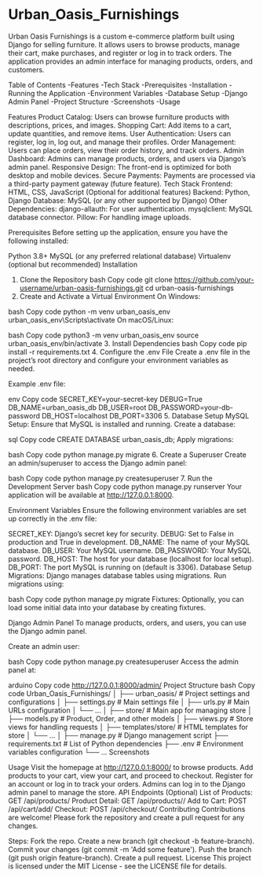 # Urban_Oasis_Furnishings

Urban Oasis Furnishings is a custom e-commerce platform built using Django for selling furniture. It allows users to browse products, manage their cart, make purchases, and register or log in to track orders. The application provides an admin interface for managing products, orders, and customers.

Table of Contents
-Features
-Tech Stack
-Prerequisites
-Installation
-Running the Application
-Environment Variables
-Database Setup
-Django Admin Panel
-Project Structure
-Screenshots
-Usage

Features
Product Catalog: Users can browse furniture products with descriptions, prices, and images.
Shopping Cart: Add items to a cart, update quantities, and remove items.
User Authentication: Users can register, log in, log out, and manage their profiles.
Order Management: Users can place orders, view their order history, and track orders.
Admin Dashboard: Admins can manage products, orders, and users via Django’s admin panel.
Responsive Design: The front-end is optimized for both desktop and mobile devices.
Secure Payments: Payments are processed via a third-party payment gateway (future feature).
Tech Stack
Frontend: HTML, CSS, JavaScript (Optional for additional features)
Backend: Python, Django
Database: MySQL (or any other supported by Django)
Other Dependencies:
django-allauth: For user authentication.
mysqlclient: MySQL database connector.
Pillow: For handling image uploads.

Prerequisites
Before setting up the application, ensure you have the following installed:

Python 3.8+
MySQL (or any preferred relational database)
Virtualenv (optional but recommended)
Installation
1. Clone the Repository
bash
Copy code
git clone https://github.com/your-username/urban-oasis-furnishings.git
cd urban-oasis-furnishings
2. Create and Activate a Virtual Environment
On Windows:

bash
Copy code
python -m venv urban_oasis_env
urban_oasis_env\Scripts\activate
On macOS/Linux:

bash
Copy code
python3 -m venv urban_oasis_env
source urban_oasis_env/bin/activate
3. Install Dependencies
bash
Copy code
pip install -r requirements.txt
4. Configure the .env File
Create a .env file in the project’s root directory and configure your environment variables as needed.

Example .env file:

env
Copy code
SECRET_KEY=your-secret-key
DEBUG=True
DB_NAME=urban_oasis_db
DB_USER=root
DB_PASSWORD=your-db-password
DB_HOST=localhost
DB_PORT=3306
5. Database Setup
MySQL Setup: Ensure that MySQL is installed and running. Create a database:

sql
Copy code
CREATE DATABASE urban_oasis_db;
Apply migrations:

bash
Copy code
python manage.py migrate
6. Create a Superuser
Create an admin/superuser to access the Django admin panel:

bash
Copy code
python manage.py createsuperuser
7. Run the Development Server
bash
Copy code
python manage.py runserver
Your application will be available at http://127.0.0.1:8000.

Environment Variables
Ensure the following environment variables are set up correctly in the .env file:

SECRET_KEY: Django’s secret key for security.
DEBUG: Set to False in production and True in development.
DB_NAME: The name of your MySQL database.
DB_USER: Your MySQL username.
DB_PASSWORD: Your MySQL password.
DB_HOST: The host for your database (localhost for local setup).
DB_PORT: The port MySQL is running on (default is 3306).
Database Setup
Migrations: Django manages database tables using migrations. Run migrations using:

bash
Copy code
python manage.py migrate
Fixtures: Optionally, you can load some initial data into your database by creating fixtures.

Django Admin Panel
To manage products, orders, and users, you can use the Django admin panel.

Create an admin user:

bash
Copy code
python manage.py createsuperuser
Access the admin panel at:

arduino
Copy code
http://127.0.0.1:8000/admin/
Project Structure
bash
Copy code
Urban_Oasis_Furnishings/
│
├── urban_oasis/                # Project settings and configurations
│   ├── settings.py             # Main settings file
│   ├── urls.py                 # Main URLs configuration
│   └── ...
│
├── store/                      # Main app for managing store
│   ├── models.py               # Product, Order, and other models
│   ├── views.py                # Store views for handling requests
│   ├── templates/store/        # HTML templates for store
│   └── ...
│
├── manage.py                   # Django management script
├── requirements.txt            # List of Python dependencies
├── .env                        # Environment variables configuration
└── ...
Screenshots
<!-- Include screenshots of the application in use, such as the product list page, shopping cart, and admin panel. -->
Usage
Visit the homepage at http://127.0.0.1:8000/ to browse products.
Add products to your cart, view your cart, and proceed to checkout.
Register for an account or log in to track your orders.
Admins can log in to the Django admin panel to manage the store.
API Endpoints (Optional)
List of Products: GET /api/products/
Product Detail: GET /api/products/<id>/
Add to Cart: POST /api/cart/add/
Checkout: POST /api/checkout/
Contributing
Contributions are welcome! Please fork the repository and create a pull request for any changes.

Steps:
Fork the repo.
Create a new branch (git checkout -b feature-branch).
Commit your changes (git commit -m 'Add some feature').
Push the branch (git push origin feature-branch).
Create a pull request.
License
This project is licensed under the MIT License - see the LICENSE file for details.

